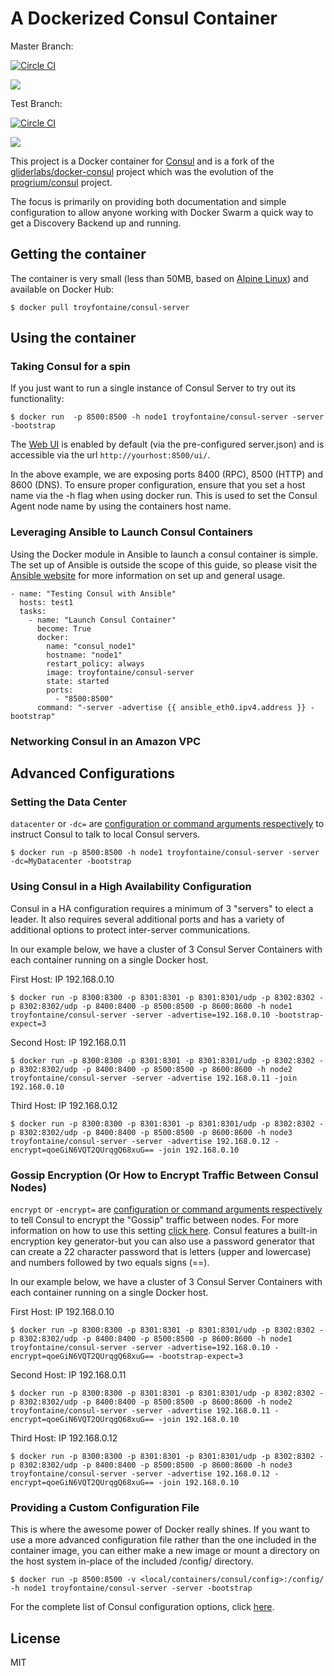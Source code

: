 # A Dockerized Consul Container

Master Branch:

[![Circle CI](https://circleci.com/gh/troyfontaine/consul-server/tree/master.svg?style=shield)](https://circleci.com/gh/troyfontaine/consul-server/tree/master)

[![](https://badge.imagelayers.io/troyfontaine/consul-server:latest.svg)](https://imagelayers.io/?images=troyfontaine/consul-server:latest 'Get your own badge on imagelayers.io')

Test Branch:

[![Circle CI](https://circleci.com/gh/troyfontaine/consul-server/tree/test.svg?style=shield)](https://circleci.com/gh/troyfontaine/consul-server/tree/test)

[![](https://badge.imagelayers.io/troyfontaine/consul-server:test.svg)](https://imagelayers.io/?images=troyfontaine/consul-server:test 'Get your own badge on imagelayers.io')


This project is a Docker container for [Consul](http://www.consul.io/) and is a fork of the [gliderlabs/docker-consul](https://github.com/gliderlabs/docker-consul/) project which was the evolution of the [progrium/consul](https://github.com/gliderlabs/docker-consul/tree/legacy) project.

The focus is primarily on providing both documentation and simple configuration to allow anyone working with Docker Swarm a quick way to get a Discovery Backend up and running.

## Getting the container

The container is very small (less than 50MB, based on [Alpine Linux](https://hub.docker.com/_/alpine/)) and available on Docker Hub:

```$ docker pull troyfontaine/consul-server```

## Using the container

### Taking Consul for a spin

If you just want to run a single instance of Consul Server to try out its functionality:

```$ docker run  -p 8500:8500 -h node1 troyfontaine/consul-server -server -bootstrap```

The [Web UI](http://www.consul.io/intro/getting-started/ui.html) is enabled by default (via the pre-configured server.json) and is accessible via the url `http://yourhost:8500/ui/`.

In the above example, we are exposing ports 8400 (RPC), 8500 (HTTP) and 8600 (DNS). To ensure proper configuration, ensure that you set a host name via the -h flag when using docker run. This is used to set the Consul Agent node name by using the containers host name. 


### Leveraging Ansible to Launch Consul Containers

Using the Docker module in Ansible to launch a consul container is simple.  The set up of Ansible is outside the scope of this guide, so please visit the [Ansible website](http://docs.ansible.com) for more information on set up and general usage.
```
- name: "Testing Consul with Ansible"
  hosts: test1
  tasks:
    - name: "Launch Consul Container"
      become: True
      docker:
        name: "consul_node1"
        hostname: "node1"
        restart_policy: always
        image: troyfontaine/consul-server
        state: started
        ports:
          - "8500:8500"
      command: "-server -advertise {{ ansible_eth0.ipv4.address }} -bootstrap"
```


### Networking Consul in an Amazon VPC


## Advanced Configurations


### Setting the Data Center

`datacenter` or `-dc=` are [configuration or command arguments respectively](https://www.consul.io/docs/agent/options.html#_dc) to instruct Consul to talk to local Consul servers.

```$ docker run -p 8500:8500 -h node1 troyfontaine/consul-server -server -dc=MyDatacenter -bootstrap```

### Using Consul in a High Availability Configuration

Consul in a HA configuration requires a minimum of 3 "servers" to elect a leader.  It also requires several additional ports and has a variety of additional options to protect inter-server communications.

In our example below, we have a cluster of 3 Consul Server Containers with each container running on a single Docker host.

First Host: IP 192.168.0.10

```$ docker run -p 8300:8300 -p 8301:8301 -p 8301:8301/udp -p 8302:8302 -p 8302:8302/udp -p 8400:8400 -p 8500:8500 -p 8600:8600 -h node1 troyfontaine/consul-server -server -advertise=192.168.0.10 -bootstrap-expect=3```

Second Host: IP 192.168.0.11

```$ docker run -p 8300:8300 -p 8301:8301 -p 8301:8301/udp -p 8302:8302 -p 8302:8302/udp -p 8400:8400 -p 8500:8500 -p 8600:8600 -h node2 troyfontaine/consul-server -server -advertise 192.168.0.11 -join 192.168.0.10```

Third Host: IP 192.168.0.12

```$ docker run -p 8300:8300 -p 8301:8301 -p 8301:8301/udp -p 8302:8302 -p 8302:8302/udp -p 8400:8400 -p 8500:8500 -p 8600:8600 -h node3 troyfontaine/consul-server -server -advertise 192.168.0.12 -encrypt=qoeGiN6VQT2QUrqgQ68xuG== -join 192.168.0.10```

### Gossip Encryption (Or How to Encrypt Traffic Between Consul Nodes)

`encrypt` or `-encrypt=` are [configuration or command arguments respectively](https://www.consul.io/docs/agent/options.html#_encrypt) to tell Consul to encrypt the "Gossip" traffic between nodes.  For more information on how to use this setting [click here](https://www.consul.io/docs/agent/encryption.html).  Consul features a built-in encryption key generator-but you can also use a password generator that can create a 22 character password that is letters (upper and lowercase) and numbers followed by two equals signs (==).

In our example below, we have a cluster of 3 Consul Server Containers with each container running on a single Docker host.

First Host: IP 192.168.0.10

```$ docker run -p 8300:8300 -p 8301:8301 -p 8301:8301/udp -p 8302:8302 -p 8302:8302/udp -p 8400:8400 -p 8500:8500 -p 8600:8600 -h node1 troyfontaine/consul-server -server -advertise=192.168.0.10 -encrypt=qoeGiN6VQT2QUrqgQ68xuG== -bootstrap-expect=3```

Second Host: IP 192.168.0.11

```$ docker run -p 8300:8300 -p 8301:8301 -p 8301:8301/udp -p 8302:8302 -p 8302:8302/udp -p 8400:8400 -p 8500:8500 -p 8600:8600 -h node2 troyfontaine/consul-server -server -advertise 192.168.0.11 -encrypt=qoeGiN6VQT2QUrqgQ68xuG== -join 192.168.0.10```

Third Host: IP 192.168.0.12

```$ docker run -p 8300:8300 -p 8301:8301 -p 8301:8301/udp -p 8302:8302 -p 8302:8302/udp -p 8400:8400 -p 8500:8500 -p 8600:8600 -h node3 troyfontaine/consul-server -server -advertise 192.168.0.12 -encrypt=qoeGiN6VQT2QUrqgQ68xuG== -join 192.168.0.10```

### Providing a Custom Configuration File

This is where the awesome power of Docker really shines.  If you want to use a more advanced configuration file rather than the one included in the container image, you can either make a new image or mount a directory on the host system in-place of the included /config/ directory.

```$ docker run -p 8500:8500 -v <local/containers/consul/config>:/config/ -h node1 troyfontaine/consul-server -server -bootstrap```

For the complete list of Consul configuration options, click [here](https://www.consul.io/docs/agent/options.html).

## License

MIT
